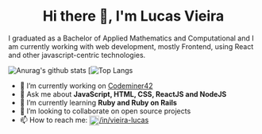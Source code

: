 <h1 align="center">Hi there 👋, I'm Lucas Vieira</h1>

I graduated as a Bachelor of Applied Mathematics and Computational and I am currently working with web development, mostly Frontend, using React and other javascript-centric technologies.

![Anurag's github stats](https://github-readme-stats.vercel.app/api?username=lukazovic&show_icons=true&theme=tokyonight) [![Top Langs](https://github-readme-stats.sabesansathananthan.vercel.app/api/top-langs/?username=lukazovic&amp;layout=compact&amp;theme=tokyonight)

- 🔭 I’m currently working on [Codeminer42](https://www.codeminer42.com/)
- 💬 Ask me about **JavaScript, HTML, CSS, ReactJS and NodeJS**
- 🌱 I’m currently learning **Ruby and Ruby on Rails**
- 👯 I’m looking to collaborate on open source projects
- 📫 How to reach me: <a href="https://www.linkedin.com/in/vieira-lucas" target="_blank"><img align="center" src="https://cdn.jsdelivr.net/npm/simple-icons@3.0.1/icons/linkedin.svg" alt="LinkedIn Lucas Vieira" height="20" width="20" /></a>[/in/vieira-lucas](https://www.linkedin.com/in/vieira-lucas)

<!--
**Lukazovic/Lukazovic** is a ✨ _special_ ✨ repository because its `README.md` (this file) appears on your GitHub profile.

Here are some ideas to get you started:

- 🔭 I’m currently working on ...
- 🌱 I’m currently learning ...
- 👯 I’m looking to collaborate on ...
- 🤔 I’m looking for help with ...
- 💬 Ask me about ...
- 📫 How to reach me: ...
- 😄 Pronouns: ...
- ⚡ Fun fact: ...
-->
